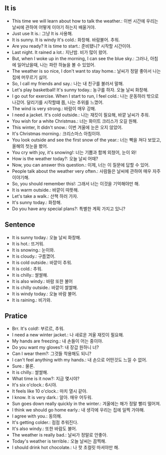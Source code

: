 ## It is 
- This time we will learn about how to talk the weather.: 이번 시간에 우리는 날씨에 관하여 어떻게 이야기 하는지 배울거야.
- Just use It is.: 그냥 It is 사용해.
- It is sunny. It is windy It's cold.: 화창해. 바람불어. 추워.
- Are you ready? It is time to start.: 준비됐니? 시작할 시간이야.
- Last night. It rained a lot.: 지난밤. 비가 많이 왔어.
- But, when I woke up in the morning, I can see the blue sky.: 그러나, 아침에 일어났을때, 나는 파란 하늘을 볼 수 있었어.
- The weather is so nice, I don't want to stay home.: 날씨가 정말 좋아서 나는 집에 머무르기 싫어.
- So, I call my friends and say.: 나는 내 친구를 불러서 말해.
- Let's play basketball! It's sunny today.: 농구를 하자. 오늘 날씨 화창해.
- I go out for exercise. When I start to run, I feel cold.: 나는 운동하러 밖으로 나갔어. 달리기를 시작할떄 쯤, 나는 추위를 느꼈어.
- The wind is very strong.: 바람이 매우 강해.
- I need a jacket. It's cold outside.: 나는 재킷이 필요해, 바깥 날씨가 추워.
- You wish for a white Christmas.: 너는 화이트 크리스가 오길 원해.
- This winter, It didn't snow.: 이번 겨울에 눈은 오지 않았어.
- It's Christmas morning.: 크리스마스 아침이야.
- You look outside and see the first snow of the year.: 너는 빡을 쳐다 보았고, 올해의 첫눈을 봤어.
- You cry with joy, it's snowing!: 너는 기쁨과 함께 외쳤어, 눈이 와!
- How is the weather today?: 오늘 날씨 어때?
- Now, you can answer this question.: 이제, 너는 이 질문에 답할 수 있어. 
- People talk about the weather very often.: 사람들은 날씨에 관하여 매우 자주 이야기해.
- So, you should remember this!: 그래서 너는 이것을 기억해야만 해.
- It is warm outside.: 바깥이 따뜻해.
- Let's take a walk.: 산책 하러 가자.
- It's sunny today.: 화창해.
- Do you have any special plans?: 특별한 계획 가지고 있니?

## Sentence
- It is sunny today.: 오늘 날씨 화창해.
- It is hot.: 뜨거워.
- It is snowing.: 눈이와.
- It is cloudy.: 구름꼈어.
- It is cold outside.: 바깥이 추워.
- It is cold.: 추워.
- It is chilly.: 쌀쌀해.
- It is also windy.: 바람 또한 불어
- It is chilly outside.: 바깥이 쌀쌀해.
- It is windy today.: 오늘 바람 불어.
- It is raining.: 비가와.

## Pratice
- Brr. It's cold!: 부르르, 추워.
- I need a new winter jacket.: 나 새로운 겨울 재킷이 필요해.
- My hands are freezing.: 내 손들이 어는 중이야.
- Do you want my gloves?: 내 장갑 원하니 너?
- Can I wear them?: 그것들 착용해도 되니?
- I can't feel anything with my hands.: 내 손으로 어떤것도 느낄 수 없어.
- Sure.: 물론.
- It is chilly.: 쌀쌀해. 
- What time is it now?: 지금 몇시야?
- It's six o'clock.: 6시야.
- It feels like 10 o'clock.: 마치 열시 같아. 
- I know. It is very dark.: 알아. 매우 어두워.
- Sun goes down really quickly in the winter.: 겨울에는 해가 정말 빨리 떨어져.
- I think we should go home early.: 내 생각에 우리는 집에 일찍 가야해.
- I agree with you.: 동의해.
- It's getting colder.: 점점 추워진다.
- It's also windy.: 또한 바람도 불어.
- The weather is really bad.: 날씨가 정말로 안좋아.
- Today's weather is terrible.: 오늘 날씨는 끔찍해.
- I should drink hot chocolate.: 나 핫 초컬릿 마셔야만 해.
